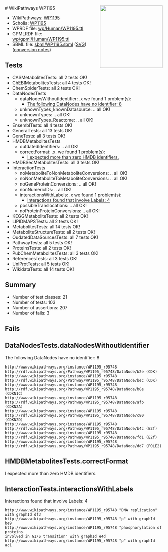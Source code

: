 <img style="float: right; width: 200px" src="../logo.png" />
# WikiPathways WP1195

* WikiPathways: [WP1195](https://identifiers.org/wikipathways:WP1195)
* Scholia: [WP1195](https://scholia.toolforge.org/wikipathways/WP1195)
* WPRDF file: [wp/Human/WP1195.ttl](../wp/Human/WP1195.ttl)
* GPMLRDF file: [wp/gpml/Human/WP1195.ttl](../wp/gpml/Human/WP1195.ttl)
* SBML file: [sbml/WP1195.sbml](../sbml/WP1195.sbml) ([SVG](../sbml/WP1195.svg)) ([conversion notes](../sbml/WP1195.txt))

## Tests
* CASMetabolitesTests: all 2 tests OK!
* ChEBIMetabolitesTests: all 4 tests OK!
* ChemSpiderTests: all 2 tests OK!
* DataNodesTests
    * dataNodesWithoutIdentifier: .x we found 1 problem(s):
        * [The following DataNodes have no identifier: 8](#d2d32fa7)
    * unknownTypes_knownDatasource: .. all OK!
    * unknownTypes: .. all OK!
    * unknownTypes_Reactome: .. all OK!
* EnsemblTests: all 4 tests OK!
* GeneralTests: all 13 tests OK!
* GeneTests: all 3 tests OK!
* HMDBMetabolitesTests
    * outdatedIdentifiers: .. all OK!
    * correctFormat: .x. we found 1 problem(s):
        * [I expected more than zero HMDB identifiers.](#ad154c1e)
* HMDBSecMetabolitesTests: all 3 tests OK!
* InteractionTests
    * noMetaboliteToNonMetaboliteConversions: .. all OK!
    * noNonMetaboliteToMetaboliteConversions: .. all OK!
    * noGeneProteinConversions: .. all OK!
    * nonNumericIDs: .. all OK!
    * interactionsWithLabels: .x we found 1 problem(s):
        * [Interactions found that involve Labels: 4](#630d267b)
    * possibleTranslocations: .. all OK!
    * noProteinProteinConversions: .. all OK!
* KEGGMetaboliteTests: all 2 tests OK!
* LIPIDMAPSTests: all 2 tests OK!
* MetabolitesTests: all 14 tests OK!
* MetaboliteStructureTests: all 2 tests OK!
* OudatedDataSourcesTests: all 7 tests OK!
* PathwayTests: all 5 tests OK!
* ProteinsTests: all 2 tests OK!
* PubChemMetabolitesTests: all 3 tests OK!
* ReferencesTests: all 3 tests OK!
* UniProtTests: all 5 tests OK!
* WikidataTests: all 14 tests OK!


## Summary

* Number of test classes: 21
* Number of tests: 103
* Number of assertions: 207
* Number of fails: 3

## Fails

<a name="d2d32fa7" />

## DataNodesTests.dataNodesWithoutIdentifier

The following DataNodes have no identifier: 8
```
http://www.wikipathways.org/instance/WP1195_r95748 http://rdf.wikipathways.org/Pathway/WP1195_r95748/DataNode/b2e (CDK)
http://www.wikipathways.org/instance/WP1195_r95748 http://rdf.wikipathways.org/Pathway/WP1195_r95748/DataNode/bec (CDK)
http://www.wikipathways.org/instance/WP1195_r95748 http://rdf.wikipathways.org/Pathway/WP1195_r95748/DataNode/b8e (CDKN1C)
http://www.wikipathways.org/instance/WP1195_r95748 http://rdf.wikipathways.org/Pathway/WP1195_r95748/DataNode/afb (CDKN2A)
http://www.wikipathways.org/instance/WP1195_r95748 http://rdf.wikipathways.org/Pathway/WP1195_r95748/DataNode/c80 (CDKN2D)
http://www.wikipathways.org/instance/WP1195_r95748 http://rdf.wikipathways.org/Pathway/WP1195_r95748/DataNode/b4c (E2f)
http://www.wikipathways.org/instance/WP1195_r95748 http://rdf.wikipathways.org/Pathway/WP1195_r95748/DataNode/fd1 (E2f)
http://www.wikipathways.org/instance/WP1195_r95748 http://rdf.wikipathways.org/Pathway/WP1195_r95748/DataNode/dd7 (POLE2)
```

<a name="ad154c1e" />

## HMDBMetabolitesTests.correctFormat

I expected more than zero HMDB identifiers.
<a name="630d267b" />

## InteractionTests.interactionsWithLabels

Interactions found that involve Labels: 4
```
http://www.wikipathways.org/instance/WP1195_r95748 "DNA replication" with graphId df3
http://www.wikipathways.org/instance/WP1195_r95748 "p" with graphId be9
http://www.wikipathways.org/instance/WP1195_r95748 "phosphorylation of proteins
involved in G1/S transition" with graphId e4d
http://www.wikipathways.org/instance/WP1195_r95748 "p" with graphId ac1
```

